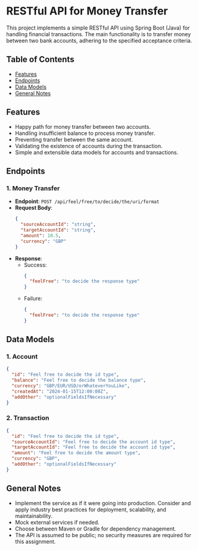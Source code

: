 # RESTful API for Money Transfer

This project implements a simple RESTful API using Spring Boot (Java) for handling financial transactions. The main functionality is to transfer money between two bank accounts, adhering to the specified acceptance criteria.

## Table of Contents

- [Features](#features)
- [Endpoints](#endpoints)
- [Data Models](#data-models)
- [General Notes](#general-notes)

## Features

- Happy path for money transfer between two accounts.
- Handling insufficient balance to process money transfer.
- Preventing transfer between the same account.
- Validating the existence of accounts during the transaction.
- Simple and extensible data models for accounts and transactions.

## Endpoints

### 1. Money Transfer

- **Endpoint**: `POST /api/feel/free/to/decide/the/uri/format`
- **Request Body**:
  ```json
  {
    "sourceAccountId": "string",
    "targetAccountId": "string",
    "amount": 10.5,
    "currency": "GBP"
  }
  ```
- **Response**:
    - Success:
      ```json
      {
        "feelFree": "to decide the response type"
      }
      ```
    - Failure:
      ```json
      {
        "feelFree": "to decide the response type"
      }
      ```

## Data Models

### 1. Account

```json
{
  "id": "Feel free to decide the id type",
  "balance": "Feel free to decide the balance type",
  "currency": "GBP/EUR/USD/orWhateverYouLike",
  "createdAt": "2024-01-15T12:00:00Z",
  "addOther": "optionalFieldsIfNecessary"
}
```

### 2. Transaction

```json
{
  "id": "Feel free to decide the id type",
  "sourceAccountId": "Feel free to decide the account id type",
  "targetAccountId": "Feel free to decide the account id type",
  "amount": "Feel free to decide the amount type",
  "currency": "GBP",
  "addOther": "optionalFieldsIfNecessary"
}
```

## General Notes

- Implement the service as if it were going into production. Consider and apply industry best practices for deployment, scalability, and maintainability.
- Mock external services if needed.
- Choose between Maven or Gradle for dependency management.
- The API is assumed to be public; no security measures are required for this assignment.

